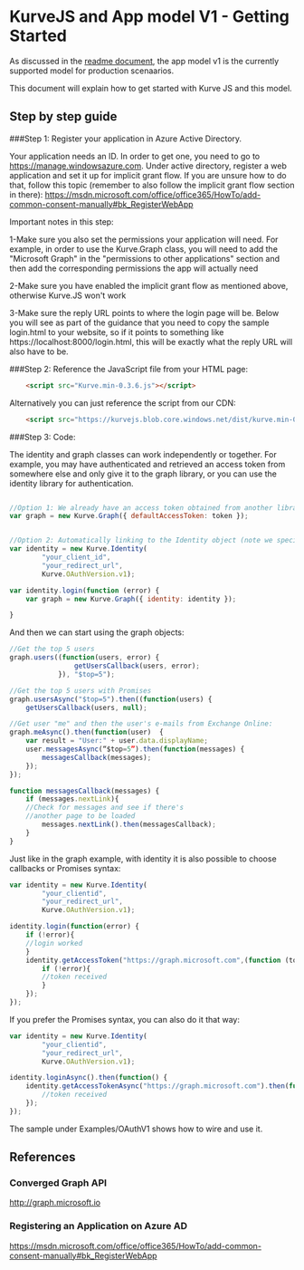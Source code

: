 # KurveJS and App model V1 - Getting Started

As discussed in the <a href="../../README.md">readme document</a>, the app model v1 is the currently supported model for production scenaarios.

This document will explain how to get started with Kurve JS and this model.


## Step by step guide

###Step 1: Register your application in Azure Active Directory.

Your application needs an ID. In order to get one, you need to go to <a href="https://manage.windowsazure.com">https://manage.windowsazure.com</a>. Under active directory, register a web application and set it up for implicit grant flow. If you are unsure how to do that, follow this topic (remember to also follow the implicit grant flow section in there): <a href="https://msdn.microsoft.com/office/office365/HowTo/add-common-consent-manually#bk_RegisterWebApp">https://msdn.microsoft.com/office/office365/HowTo/add-common-consent-manually#bk_RegisterWebApp</a>

Important notes in this step:

1-Make sure you also set the permissions your application will need. For example, in order to use the Kurve.Graph class, you will need to add the "Microsoft Graph" in the "permissions to other applications" section and then add the corresponding permissions the app will actually need

2-Make sure you have enabled the implicit grant flow as mentioned above, otherwise Kurve.JS won't work

3-Make sure the reply URL points to where the login page will be. Below you will see as part of the guidance that you need to copy the sample login.html to your website, so if it points to something like https://localhost:8000/login.html, this will be exactly what the reply URL will also have to be.

###Step 2: Reference the JavaScript file from your HTML page:

```html
    <script src="Kurve.min-0.3.6.js"></script>
```

Alternatively you can just reference the script from our CDN:

```html
    <script src="https://kurvejs.blob.core.windows.net/dist/kurve.min-0.3.6.js"></script>
```

###Step 3: Code:


The identity and graph classes can work independently or together. For example, you may have authenticated and retrieved an access token from somewhere else and only give it to the graph library, or you can use the identity library for authentication.

```javascript

//Option 1: We already have an access token obtained from another library:
var graph = new Kurve.Graph({ defaultAccessToken: token });


//Option 2: Automatically linking to the Identity object (note we specify we are working with the app model V1)
var identity = new Kurve.Identity(
        "your_client_id",
        "your_redirect_url",
        Kurve.OAuthVersion.v1);

var identity.login(function (error) {
	var graph = new Kurve.Graph({ identity: identity });

}
```

And then we can start using the graph objects:

```javascript
//Get the top 5 users
graph.users((function(users, error) {
                getUsersCallback(users, error);
            }), "$top=5");

//Get the top 5 users with Promises
graph.usersAsync("$top=5").then((function(users) {
	getUsersCallback(users, null);

//Get user "me" and then the user's e-mails from Exchange Online:
graph.meAsync().then(function(user)  {
	var result = "User:" + user.data.displayName;
    user.messagesAsync(“$top=5”).then(function(messages) {
		messagesCallback(messages);
	});
});

function messagesCallback(messages) {
	if (messages.nextLink){
    //Check for messages and see if there's
    //another page to be loaded
    	messages.nextLink().then(messagesCallback);
    }
}
```

Just like in the graph example, with identity it is also possible to choose callbacks or Promises syntax:

```javascript
var identity = new Kurve.Identity(
        "your_clientid",
        "your_redirect_url",
        Kurve.OAuthVersion.v1);

identity.login(function(error) {
	if (!error){
	//login worked
    }
	identity.getAccessToken("https://graph.microsoft.com",(function (token,error) {
    	if (!error){
		//token received
        }
	});
});
```

If you prefer the Promises syntax, you can also do it that way:

```javascript
var identity = new Kurve.Identity(
        "your_clientid",
        "your_redirect_url",
        Kurve.OAuthVersion.v1);

identity.loginAsync().then(function() {
	identity.getAccessTokenAsync("https://graph.microsoft.com").then(function (token) {
		//token received
	});
});
```

The sample under Examples/OAuthV1 shows how to wire and use it.


## References

### Converged Graph API

<a href="http://graph.microsoft.io">http://graph.microsoft.io</a>
 
### Registering an Application on Azure AD

<a href="https://msdn.microsoft.com/office/office365/HowTo/add-common-consent-manually#bk_RegisterWebApp">https://msdn.microsoft.com/office/office365/HowTo/add-common-consent-manually#bk_RegisterWebApp</a>

